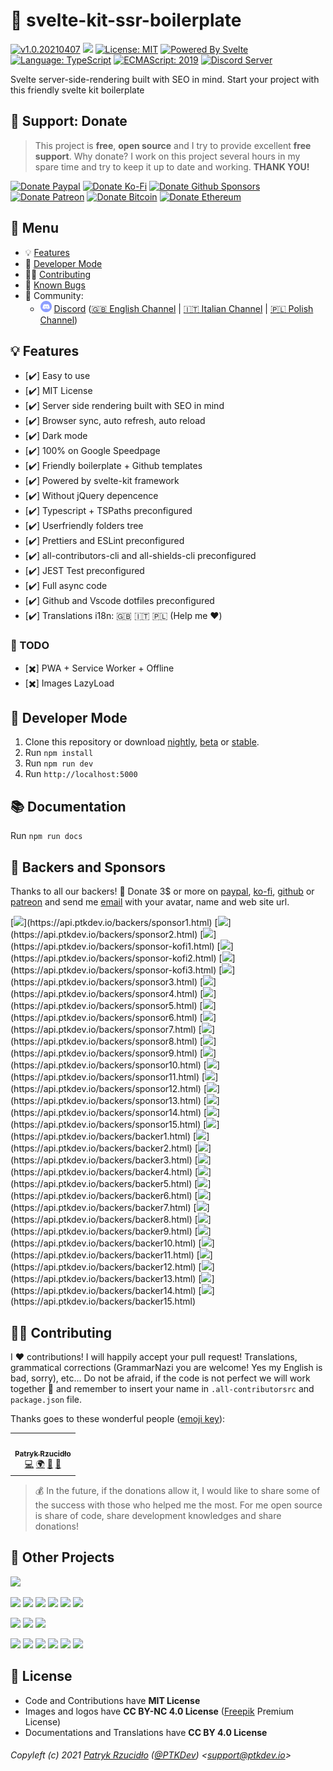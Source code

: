 # 🚀 svelte-kit-ssr-boilerplate

<!-- all-shields/header-badges:START -->

[![v1.0.20210407](https://img.shields.io/badge/version-v1.0.20210407-lightgray.svg?style=flat&logo=)](https://github.com/ptkdev-boilerplate/svelte-kit-ssr-boilerplate/blob/main/CHANGELOG.md) [![](https://img.shields.io/npm/v/@ptkdev/svelte-kit-ssr-boilerplate?color=CC3534&logo=npm)](https://www.npmjs.com/package/@ptkdev/svelte-kit-ssr-boilerplate) [![License: MIT](https://img.shields.io/badge/license-MIT-brightgreen.svg?style=flat&logo=license)](https://github.com/ptkdev-boilerplate/svelte-kit-ssr-boilerplate/blob/main/LICENSE.md) [![Powered By Svelte](https://img.shields.io/badge/powered%20by-svelte-FF3C02.svg?style=flat&logo=svelte)](https://svelte.dev/) [![Language: TypeScript](https://img.shields.io/badge/language-typescript-blue.svg?style=flat&logo=typescript)](https://www.typescriptlang.org/) [![ECMAScript: 2019](https://img.shields.io/badge/ES-9-F7DF1E.svg?style=flat&logo=javascript)](https://github.com/tc39/ecma262) [![Discord Server](https://discordapp.com/api/guilds/383373985666301975/embed.png)](https://discord.ptkdev.io)

<!-- all-shields/header-badges:END -->

Svelte server-side-rendering built with SEO in mind. Start your project with this friendly svelte kit boilerplate

## 🎁 Support: Donate

> This project is **free**, **open source** and I try to provide excellent **free support**. Why donate? I work on this project several hours in my spare time and try to keep it up to date and working. **THANK YOU!**

<!-- all-shields/sponsors-badges:START -->

[![Donate Paypal](https://img.shields.io/badge/donate-paypal-005EA6.svg?style=flat&logo=paypal)](https://www.paypal.me/ptkdev) [![Donate Ko-Fi](https://img.shields.io/badge/donate-ko--fi-29abe0.svg?style=flat&logo=ko-fi)](https://ko-fi.com/ptkdev) [![Donate Github Sponsors](https://img.shields.io/badge/donate-sponsors-ea4aaa.svg?style=flat&logo=github)](https://github.com/sponsors/ptkdev) [![Donate Patreon](https://img.shields.io/badge/donate-patreon-F87668.svg?style=flat&logo=patreon)](https://www.patreon.com/ptkdev) [![Donate Bitcoin](https://img.shields.io/badge/donate-35jQmZCy4nsxoMM3QPFrnZePDVhdKaHMRH-E38B29.svg?style=flat&logo=bitcoin)]() [![Donate Ethereum](https://img.shields.io/badge/donate-0x8b8171661bEb032828e82baBb0B5B98Ba8fBEBFc-4E8EE9.svg?style=flat&logo=ethereum)]()

<!-- all-shields/sponsors-badges:END -->

## 📎 Menu

-   💡 [Features](#-features)
-   🔨 [Developer Mode](#-developer-mode)
-   👨‍💻 [Contributing](#-contributing)
-   🐛 [Known Bugs](https://github.com/ptkdev-boilerplate/svelte-kit-ssr-boilerplate/issues?q=is%3Aopen+is%3Aissue+label%3Abug)
-   🍻 Community:
    -   <img src="https://raw.githubusercontent.com/ptkdev-boilerplate/svelte-kit-ssr-boilerplate/main/.github/assets/social_discord.png" height="18px"> [Discord](http://discord.ptkdev.io) ([🇬🇧 English Channel](https://discord.gg/YkMG26f) | [🇮🇹 Italian Channel](https://discord.gg/HFtdBAJ) | [🇵🇱 Polish Channel](https://discord.gg/TV5EXFd))

## 💡 Features

-   [✔️] Easy to use
-   [✔️] MIT License
-   [✔️] Server side rendering built with SEO in mind
-   [✔️] Browser sync, auto refresh, auto reload
-   [✔️] Dark mode
-   [✔️] 100% on Google Speedpage
-   [✔️] Friendly boilerplate + Github templates
-   [✔️] Powered by svelte-kit framework
-   [✔️] Without jQuery depencence
-   [✔️] Typescript + TSPaths preconfigured
-   [✔️] Userfriendly folders tree
-   [✔️] Prettiers and ESLint preconfigured
-   [✔️] all-contributors-cli and all-shields-cli preconfigured
-   [✔️] JEST Test preconfigured
-   [✔️] Full async code
-   [✔️] Github and Vscode dotfiles preconfigured
-   [✔️] Translations i18n: 🇬🇧 🇮🇹 🇵🇱 (Help me ❤️)

### 🔖 TODO

-   [✖️] PWA + Service Worker + Offline
-   [✖️] Images LazyLoad

## 🔨 Developer Mode

1. Clone this repository or download [nightly](https://github.com/ptkdev-boilerplate/svelte-kit-ssr-boilerplate/archive/nightly.zip), [beta](https://github.com/ptkdev-boilerplate/svelte-kit-ssr-boilerplate/archive/beta.zip) or [stable](https://github.com/ptkdev-boilerplate/svelte-kit-ssr-boilerplate/archive/main.zip).
2. Run `npm install`
3. Run `npm run dev`
4. Run `http://localhost:5000`

## 📚 Documentation

Run `npm run docs`

## 👑 Backers and Sponsors

Thanks to all our backers! 🙏 Donate 3$ or more on [paypal](https://www.patreon.com/join/ptkdev), [ko-fi](https://www.patreon.com/join/ptkdev), [github](https://www.patreon.com/join/ptkdev) or [patreon](https://www.patreon.com/join/ptkdev) and send me [email](mailto:support@ptkdev.io) with your avatar, name and web site url.

[![](https://api.ptkdev.io/backers/sponsor1.png?)](https://api.ptkdev.io/backers/sponsor1.html) [![](https://api.ptkdev.io/backers/sponsor2.png?)](https://api.ptkdev.io/backers/sponsor2.html) [![](https://api.ptkdev.io/backers/sponsor-kofi1.png?)](https://api.ptkdev.io/backers/sponsor-kofi1.html) [![](https://api.ptkdev.io/backers/sponsor-kofi2.png?)](https://api.ptkdev.io/backers/sponsor-kofi2.html) [![](https://api.ptkdev.io/backers/sponsor-kofi3.png?)](https://api.ptkdev.io/backers/sponsor-kofi3.html) [![](https://api.ptkdev.io/backers/sponsor3.png?)](https://api.ptkdev.io/backers/sponsor3.html) [![](https://api.ptkdev.io/backers/sponsor4.png?)](https://api.ptkdev.io/backers/sponsor4.html) [![](https://api.ptkdev.io/backers/sponsor5.png?)](https://api.ptkdev.io/backers/sponsor5.html) [![](https://api.ptkdev.io/backers/sponsor6.png?)](https://api.ptkdev.io/backers/sponsor6.html) [![](https://api.ptkdev.io/backers/sponsor7.png?)](https://api.ptkdev.io/backers/sponsor7.html) [![](https://api.ptkdev.io/backers/sponsor8.png?)](https://api.ptkdev.io/backers/sponsor8.html) [![](https://api.ptkdev.io/backers/sponsor9.png?)](https://api.ptkdev.io/backers/sponsor9.html) [![](https://api.ptkdev.io/backers/sponsor10.png?)](https://api.ptkdev.io/backers/sponsor10.html) [![](https://api.ptkdev.io/backers/sponsor11.png?)](https://api.ptkdev.io/backers/sponsor11.html) [![](https://api.ptkdev.io/backers/sponsor12.png?)](https://api.ptkdev.io/backers/sponsor12.html) [![](https://api.ptkdev.io/backers/sponsor13.png?)](https://api.ptkdev.io/backers/sponsor13.html) [![](https://api.ptkdev.io/backers/sponsor14.png?)](https://api.ptkdev.io/backers/sponsor14.html) [![](https://api.ptkdev.io/backers/sponsor15.png?)](https://api.ptkdev.io/backers/sponsor15.html) [![](https://api.ptkdev.io/backers/backer1.png?)](https://api.ptkdev.io/backers/backer1.html) [![](https://api.ptkdev.io/backers/backer2.png?)](https://api.ptkdev.io/backers/backer2.html) [![](https://api.ptkdev.io/backers/backer3.png?)](https://api.ptkdev.io/backers/backer3.html) [![](https://api.ptkdev.io/backers/backer4.png?)](https://api.ptkdev.io/backers/backer4.html) [![](https://api.ptkdev.io/backers/backer5.png?)](https://api.ptkdev.io/backers/backer5.html) [![](https://api.ptkdev.io/backers/backer6.png?)](https://api.ptkdev.io/backers/backer6.html) [![](https://api.ptkdev.io/backers/backer7.png?)](https://api.ptkdev.io/backers/backer7.html) [![](https://api.ptkdev.io/backers/backer8.png?)](https://api.ptkdev.io/backers/backer8.html) [![](https://api.ptkdev.io/backers/backer9.png?)](https://api.ptkdev.io/backers/backer9.html) [![](https://api.ptkdev.io/backers/backer10.png?)](https://api.ptkdev.io/backers/backer10.html) [![](https://api.ptkdev.io/backers/backer11.png?)](https://api.ptkdev.io/backers/backer11.html) [![](https://api.ptkdev.io/backers/backer12.png?)](https://api.ptkdev.io/backers/backer12.html) [![](https://api.ptkdev.io/backers/backer13.png?)](https://api.ptkdev.io/backers/backer13.html) [![](https://api.ptkdev.io/backers/backer14.png?)](https://api.ptkdev.io/backers/backer14.html) [![](https://api.ptkdev.io/backers/backer15.png?)](https://api.ptkdev.io/backers/backer15.html)

## 👨‍💻 Contributing

I ❤️ contributions! I will happily accept your pull request! Translations, grammatical corrections (GrammarNazi you are welcome! Yes my English is bad, sorry), etc... Do not be afraid, if the code is not perfect we will work together 👯 and remember to insert your name in `.all-contributorsrc` and `package.json` file.

Thanks goes to these wonderful people ([emoji key](https://allcontributors.org/docs/en/emoji-key)):

<!-- ALL-CONTRIBUTORS-LIST:START -->
<!-- prettier-ignore-start -->
<!-- markdownlint-disable -->
<table>
  <tr>
    <td align="center"><a href="https://ptk.dev"><img src="https://avatars1.githubusercontent.com/u/442844?v=4?s=100" width="100px;" alt=""/><br /><sub><b>Patryk Rzucidło</b></sub></a><br /><a href="https://github.com/ptkdev/ptkdev-boilerplate/svelte-kit-ssr-boilerplate/commits?author=ptkdev" title="Code">💻</a> <a href="#translation-ptkdev" title="Translation">🌍</a> <a href="https://github.com/ptkdev/ptkdev-boilerplate/svelte-kit-ssr-boilerplate/commits?author=ptkdev" title="Documentation">📖</a> <a href="https://github.com/ptkdev/ptkdev-boilerplate/svelte-kit-ssr-boilerplate/issues?q=author%3Aptkdev" title="Bug reports">🐛</a></td>
  </tr>
</table>

<!-- markdownlint-restore -->
<!-- prettier-ignore-end -->

<!-- ALL-CONTRIBUTORS-LIST:END -->

> 💰 In the future, if the donations allow it, I would like to share some of the success with those who helped me the most. For me open source is share of code, share development knowledges and share donations!

## 🦄 Other Projects

<!-- all-shields/projects-badges1:START -->

[![](https://img.shields.io/badge/💻%20My-Portfolio-3498db.svg?style=flat&logo=)](https://ptk.dev/)

<!-- all-shields/projects-badges1:END -->

<!-- all-shields/projects-badges2:START -->

[![](https://img.shields.io/badge/🦒%20Tools-Node%20Logger-9b59b6.svg?style=flat&logo=)](https://github.com/ptkdev/ptkdev-logger) [![](https://img.shields.io/badge/🦌%20Tools-All%20Shields%20CLI-9b59b6.svg?style=flat&logo=)](https://github.com/ptkdev/all-shields-cli) [![](https://img.shields.io/badge/🖥️%20Tools-Aspect%20Ratio%2021:9-9b59b6.svg?style=flat&logo=)](https://github.com/ptkdev/chrome-extension-aspectratio219) [![](https://img.shields.io/badge/🛡%20Tools-Badges:%20Available%20on-9b59b6.svg?style=flat&logo=)](https://availableon.badge.ptkdev.io/) [![](https://img.shields.io/badge/🐾%20Tools-JSON%20Token%20Replace-9b59b6.svg?style=flat&logo=)](https://github.com/ptkdev/json-token-replace) [![](https://img.shields.io/badge/🐍%20Tools-ESLint:%20snakecasejs-9b59b6.svg?style=flat&logo=)](https://github.com/ptkdev/eslint-plugin-snakecasejs)

<!-- all-shields/projects-badges2:END -->

<!-- all-shields/projects-badges3:START -->

[![](https://img.shields.io/badge/📸%20WebComponent-Instagram%20Widget-e74c3c.svg?style=flat&logo=)](https://github.com/ptkdev-components/webcomponent-instagram-widget) [![](https://img.shields.io/badge/👑%20WebComponent-My%20Patreon%20Box-e74c3c.svg?style=flat&logo=)](https://github.com/ptkdev-components/webcomponent-patreon-box) [![](https://img.shields.io/badge/🏞%20WebComponent-Carousel%20Slideshow-e74c3c.svg?style=flat&logo=)](https://github.com/ptkdev-components/webcomponent-carousel-slideshow)

<!-- all-shields/projects-badges3:END -->

<!-- all-shields/projects-badges4:START -->

[![](https://img.shields.io/badge/🎨%20Themes-VSCode-f1c40f.svg?style=flat&logo=)](https://github.com/ptkdev/vscode-theme-dark-blood) [![](https://img.shields.io/badge/📚%20Bot-GameBookChat-34495e.svg?style=flat&logo=)](https://t.me/gamebookchatbot) [![](https://img.shields.io/badge/🤖%20Boilerplate-BOT-f368e0.svg?style=flat&logo=)](https://github.com/ptkdev-bot) [![](https://img.shields.io/badge/🦄%20Boilerplate-Website%20/%20App-f368e0.svg?style=flat&logo=)](hhttps://github.com/ptkdev-boilerplate) [![](https://img.shields.io/badge/💅%20App-Me%20in%20Gifs-2ecc71.svg?style=flat&logo=)](https://meingifs.pics/) [![](https://img.shields.io/badge/📱%20App-Stickers-2ecc71.svg?style=flat&logo=)](https://github.com/ptkdev/ptkdev-stickers#-install-free)

<!-- all-shields/projects-badges4:END -->

## 💫 License

-   Code and Contributions have **MIT License**
-   Images and logos have **CC BY-NC 4.0 License** ([Freepik](https://it.freepik.com/) Premium License)
-   Documentations and Translations have **CC BY 4.0 License**

###### Copyleft (c) 2021 [Patryk Rzucidło](https://ptk.dev) ([@PTKDev](https://twitter.com/ptkdev)) <[support@ptkdev.io](mailto:support@ptkdev.io)>
